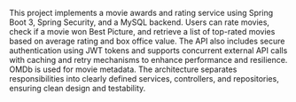 This project implements a movie awards and rating service using Spring
Boot 3, Spring Security, and a MySQL backend. Users can rate movies,
check if a movie won Best Picture, and retrieve a list of top-rated movies
based on average rating and box office value. The API also includes secure
authentication using JWT tokens and supports concurrent external API calls
with caching and retry mechanisms to enhance performance and resilience.
OMDb is used for movie metadata. The architecture separates responsibilities
into clearly defined services, controllers, and repositories,
ensuring clean design and testability.